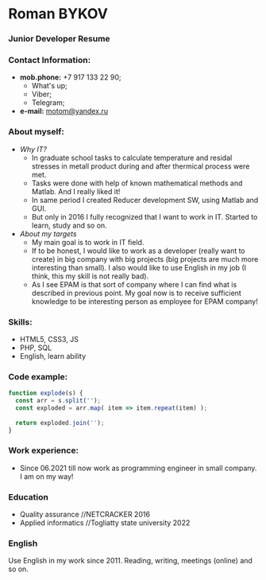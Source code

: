 # Roman BYKOV

### Junior Developer Resume

### Contact Information:
* __mob.phone:__ +7 917 133 22 90;
    * What's up;
    * Viber;
    * Telegram;
* __e-mail:__ motom@yandex.ru


### About myself:
* _Why IT?_
    * In graduate school tasks to calculate temperature and residal stresses in metall product during and after thermical process were met.
    * Tasks were done with help of known mathematical methods and Matlab. And I really liked it!
    * In same period I created Reducer development SW, using Matlab and GUI.
    * But only in 2016 I fully recognized that I want to work in IT. Started to learn, study and so on.
* _About my targets_
    * My main goal is to work in IT field.
    * If to be honest, I would like to work as a developer (really want to create) in big company with big projects (big projects are much more interesting than small). I also would like to use English in my job (I think, this my skill is not really bad).
    * As I see EPAM is that sort of company where I can find what is described in previous point. My goal now is to receive sufficient knowledge to be interesting person as employee for EPAM company!


### Skills:
* HTML5, CSS3, JS
* PHP, SQL
* English, learn ability

### Code example:
```javascript
function explode(s) {
  const arr = s.split('');
  const exploded = arr.map( item => item.repeat(item) );
  
  return exploded.join('');
}
```


### Work experience:
* Since 06.2021 till now work as programming engineer in small company. I am on my way!


### Education
* Quality assurance //NETCRACKER 2016
* Applied informatics //Togliatty state university 2022


### English
Use English in my work since 2011. Reading, writing, meetings (online) and so on.